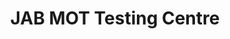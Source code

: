 ---
title: "JAB MOT Testing Centre"
url: /burton-on-trent/jab-mot-testing-centre/
shop: car repair
---